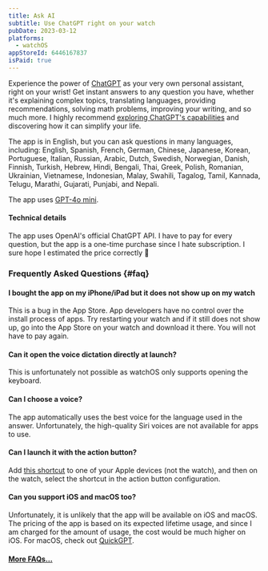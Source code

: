```yaml
---
title: Ask AI
subtitle: Use ChatGPT right on your watch
pubDate: 2023-03-12
platforms:
  - watchOS
appStoreId: 6446167837
isPaid: true
---
```


Experience the power of [ChatGPT](https://en.wikipedia.org/wiki/ChatGPT) as your very own personal assistant, right on your wrist! Get instant answers to any question you have, whether it's explaining complex topics, translating languages, providing recommendations, solving math problems, improving your writing, and so much more. I highly recommend [exploring ChatGPT's capabilities](https://www.google.com/search?client=safari&rls=en&q=chatgpt+usage+ideas&ie=UTF-8&oe=UTF-8) and discovering how it can simplify your life.

The app is in English, but you can ask questions in many languages, including: English, Spanish, French, German, Chinese, Japanese, Korean, Portuguese, Italian, Russian, Arabic, Dutch, Swedish, Norwegian, Danish, Finnish, Turkish, Hebrew, Hindi, Bengali, Thai, Greek, Polish, Romanian, Ukrainian, Vietnamese, Indonesian, Malay, Swahili, Tagalog, Tamil, Kannada, Telugu, Marathi, Gujarati, Punjabi, and Nepali.

The app uses [GPT-4o mini](https://openai.com/index/gpt-4o-mini-advancing-cost-efficient-intelligence/).

#### Technical details

The app uses OpenAI's official ChatGPT API. I have to pay for every question, but the app is a one-time purchase since I hate subscription. I sure hope I estimated the price correctly 🤣

### Frequently Asked Questions {#faq}

#### I bought the app on my iPhone/iPad but it does not show up on my watch

This is a bug in the App Store. App developers have no control over the install process of apps. Try restarting your watch and if it still does not show up, go into the App Store on your watch and download it there. You will not have to pay again.

#### Can it open the voice dictation directly at launch?

This is unfortunately not possible as watchOS only supports opening the keyboard.

#### Can I choose a voice?

The app automatically uses the best voice for the language used in the answer. Unfortunately, the high-quality Siri voices are not available for apps to use.

#### Can I launch it with the action button?

Add [this shortcut](https://www.icloud.com/shortcuts/6b890da159844407a6b39de454567c97) to one of your Apple devices (not the watch), and then on the watch, select the shortcut in the action button configuration.

#### Can you support iOS and macOS too?

Unfortunately, it is unlikely that the app will be available on iOS and macOS. The pricing of the app is based on its expected lifetime usage, and since I am charged for the amount of usage, the cost would be much higher on iOS. For macOS, check out [QuickGPT](/quickgpt).

#### [More FAQs…](/apps/faq)
